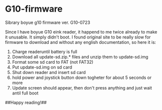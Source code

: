 G10-firmware
============

Sibrary boyue g10 firmware ver. G10-0723

Since I have boyue G10 eink reader, it happend to me twice already to make it unusable. It simply didn't boot.
I found original site to be really slow for firmware to download and without any english documentation, so here it is:

1. Charge readeruntil battery is full
2. Download all update-sd.zip.* files and unzip them to update-sd.img
3. Format some sd card to FAT (not FAT32)
4. Put update-sd.img on sd card
5. Shut down reader and insert sd card
6. hold power and joystick button down togheter for about 5 seconds or more
7. Update screen should appear, then don't press anything and just wait antil full boot

##Happy reading!##
